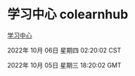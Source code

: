 # 学习中心 colearnhub
[学习中心](http://27.19.32.34:56308/colearnhub/)

2022年 10月 06日 星期四 02:20:02 CST

2022年 10月 05日 星期三 18:20:02 GMT
